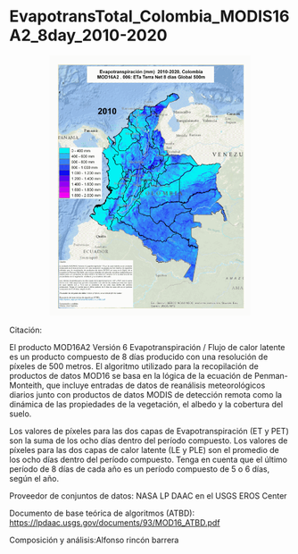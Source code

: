 # EvapotransTotal_Colombia_MODIS16A2_8day_2010-2020


<p align="center">
  <img width="360" src="/Gif_Animacion/EvapotransTotal_Colombia_MODIS16A2_8day_2010-2020.gif">
</p>

Citación:

El producto MOD16A2 Versión 6 Evapotranspiración / Flujo de calor latente es un producto compuesto de 8 días producido con una resolución de píxeles de 500 metros. El algoritmo utilizado para la recopilación de productos de datos MOD16 se basa en la lógica de la ecuación de Penman-Monteith, que incluye entradas de datos de reanálisis meteorológicos diarios junto con productos de datos MODIS de detección remota como la dinámica de las propiedades de la vegetación, el albedo y la cobertura del suelo.

Los valores de píxeles para las dos capas de Evapotranspiración (ET y PET) son la suma de los ocho días dentro del período compuesto. Los valores de píxeles para las dos capas de calor latente (LE y PLE) son el promedio de los ocho días dentro del período compuesto. Tenga en cuenta que el último período de 8 días de cada año es un período compuesto de 5 o 6 días, según el año.

Proveedor de conjuntos de datos: NASA LP DAAC en el USGS EROS Center

Documento de base teórica de algoritmos (ATBD): https://lpdaac.usgs.gov/documents/93/MOD16_ATBD.pdf

Composición y análisis:Alfonso rincón barrera
